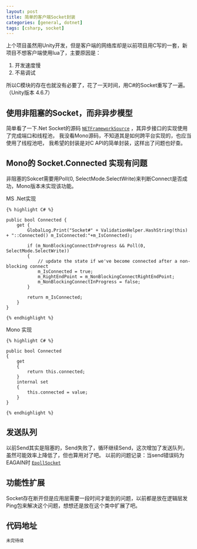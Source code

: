 ```yaml
---
layout: post
title: 简单的客户端Socket封装
categories: [general, dotnet]
tags: [csharp, socket]
---
```


上个项目虽然用Unity开发，但是客户端的网络库却是以前项目用C写的一套，新项目不想客户端使用lua了，主要原因是：

1. 开发速度慢
1. 不易调试

所以C模块的存在也就没有必要了，花了一天时间，用C#的Socket重写了一遍。（Unity版本 4.6.7）

## 使用非阻塞的Socket，而非异步模型 ##

简单看了一下.Net Socket的源码 [`NETFrameworkSource`] ，其异步接口的实现使用了完成端口和线程池，
我没看Mono源码，不知道其是如何跨平台实现的，也应当使用了线程池吧，
我希望的封装是对C API的简单封装，这样出了问题也好查。

## Mono的 Socket.Connected 实现有问题 ##
非阻塞的Sokcet需要用Poll(0, SelectMode.SelectWrite)来判断Connect是否成功，Mono版本未实现该功能。

MS .Net实现

    {% highlight C# %}

    public bool Connected {
        get {
            GlobalLog.Print("Socket#" + ValidationHelper.HashString(this) + "::Connected() m_IsConnected:"+m_IsConnected);

            if (m_NonBlockingConnectInProgress && Poll(0, SelectMode.SelectWrite))
            {
                // update the state if we've become connected after a non-blocking connect
                m_IsConnected = true;
                m_RightEndPoint = m_NonBlockingConnectRightEndPoint;
                m_NonBlockingConnectInProgress = false;
            }

            return m_IsConnected;
        }
    }
    
    {% endhighlight %}

Mono 实现

    {% highlight C# %}

	public bool Connected
	{
		get
		{
			return this.connected;
		}
		internal set
		{
			this.connected = value;
		}
	}

    {% endhighlight %}	

## 发送队列 ##
以前Send其实是阻塞的，Send失败了，循环继续Send，这次增加了发送队列，虽然可能效率上降低了，但也算用对了吧。
以前的问题记录：当send错误码为EAGAIN时 [`EpollSocket`]

## 功能性扩展 ##
Socket存在断开但是应用层需要一段时间才能到的问题，以前都是放在逻辑层发Ping包来解决这个问题，想想还是放在这个类中扩展了吧。


## 代码地址 ##
    未完待续


[`NETFrameworkSource`]: http://referencesource.microsoft.com
[`EpollSocket`]: ../epoll_socket/

